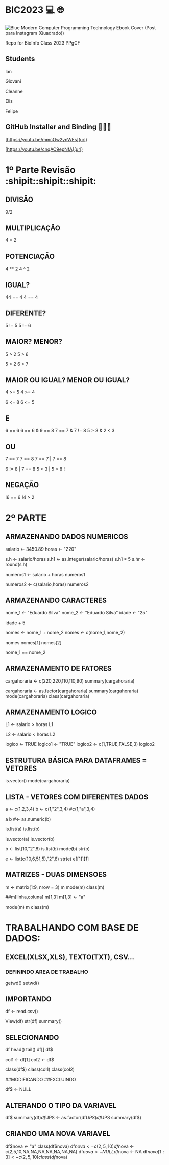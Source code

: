 # BIC2023 :computer: :globe_with_meridians:

![Blue Modern Computer Programming Technology Ebook Cover (Post para Instagram (Quadrado))](https://github.com/HeathDataScience-Lab/BIC2023/assets/127351953/fff16cb1-d543-4ec4-8269-318eab1b7a29)

Repo for BioInfo Class 2023 PPgCF

## Students

Ian

Giovani

Cleanne

Elis

Felipe

## GitHub Installer and Binding 🐜🐝🐞

[https://youtu.be/mmcOw2ynWEs](url)

[https://youtu.be/cnqAC9epNfA](url)


# 1º Parte Revisão :shipit::shipit::shipit:

## DIVISÃO

9/2

## MULTIPLICAÇÃO

4 * 2

## POTENCIAÇÃO

4 ** 2
4 ^ 2

## IGUAL?

 44 == 4
 4  == 4

## DIFERENTE?
 
5 != 5 
5 != 6

## MAIOR? MENOR?

5 > 2
5 > 6

5 < 2
6 < 7

## MAIOR OU IGUAL? MENOR OU IGUAL?

4 >= 5
4 >= 4

6 <= 8
6 <= 5

## E

6 == 6
6 == 6 & 9 == 8
7 == 7 & 7 != 8
5 > 3 &  2 < 3

## OU

7 == 7
7 == 8 
7 == 7 | 7 == 8

6 != 8 | 7 == 8
5 > 3 | 5 < 8
!
## NEGAÇÃO

!6 == 6
!4 > 2



# 2º  PARTE

## ARMAZENANDO DADOS NUMERICOS

salario <- 3450.89
horas <- "220"

s.h <- salario/horas
s.h1 <- as.integer(salario/horas)
s.h1 * 5
s.hr <- round(s.h)

numeros1 <- salario + horas
numeros1

numeros2 <- c(salario,horas)
numeros2

## ARMAZENANDO CARACTERES

nome_1 <- "Eduardo Silva"
nome_2 <- "Eduardo Silva"
idade <- "25"

idade + 5

nomes <- nome_1 + nome_2
nomes <- c(nome_1,nome_2)

nomes
nomes[1]
nomes[2]

nome_1 == nome_2

## ARMAZENAMENTO DE FATORES

cargahoraria <- c(220,220,110,110,90)
summary(cargahoraria)

cargahoraria <- as.factor(cargahoraria)
summary(cargahoraria)
mode(cargahoraria)
class(cargahoraria)

## ARMAZENAMENTO LOGICO

L1 <- salario > horas
L1

L2 <- salario < horas
L2

logico <- TRUE
logico1 <- "TRUE"
logico2 <- c(1,TRUE,FALSE,3)
logico2


## ESTRUTURA BÁSICA PARA DATAFRAMES = VETORES

is.vector()
mode(cargahoraria)

## LISTA - VETORES COM DIFERENTES DADOS

a <- c(1,2,3,4)
b <- c(1,"2",3,4)  #c(1,"a",3,4)

a
b #<- as.numeric(b)

is.list(a)
is.list(b)

is.vector(a)
is.vector(b)

b <- list(10,"2",8)
is.list(b)
mode(b)
str(b)

e <- list(c(10,6,51,5),"2",8)
str(e)
e[[1]][1]

## MATRIZES - DUAS DIMENSOES

m <- matrix(1:9, nrow = 3)
m
mode(m)
class(m)

##m[linha,coluna]
m[1,3]
m[1,3] <- "a"

mode(m)
m
class(m)

# TRABALHANDO COM BASE DE DADOS: 
## EXCEL(XLSX,XLS), TEXTO(TXT), CSV...

### DEFININDO AREA DE TRABALHO
getwd()
setwd()

## IMPORTANDO
df <- read.csv()

View(df)
str(df)
summary()

## SELECIONANDO
df
head()
tail()
df[]
df$

col1 <- df[1]
col2 <- df$

class(df$)
class(col1)
class(col2)

##MODIFICANDO
##EXCLUINDO

df$ <- NULL

## ALTERANDO O TIPO DA VARIAVEL
df$
summary(df$)
df$UPS <- as.factor(df$UPS)
df$UPS
summary(df$)

## CRIANDO UMA NOVA VARIAVEL
df$nova <- "a"
class(df$nova)
df$nova <- c(2,5,10)
df$nova <-c(2,5,10,NA,NA,NA,NA,NA,NA,NA)
df$nova <- NULL
df$nova <- NA
df$nova[1:3] <- c(2,5,10)
class(df$nova)
